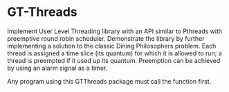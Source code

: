 # GT-Threads
Implement User Level Threading library with an API similar to Pthreads with preemptive round robin scheduler.
Demonstrate the library by further implementing a solution to the classic Dining Philosophers problem.
Each thread is assigned a time slice (its quantum) for which it is allowed to run; a thread is preempted if it used up its quantum. Preemption can be achieved by using an alarm signal as a timer. 

Any program using this GTThreads package must call the function first.
